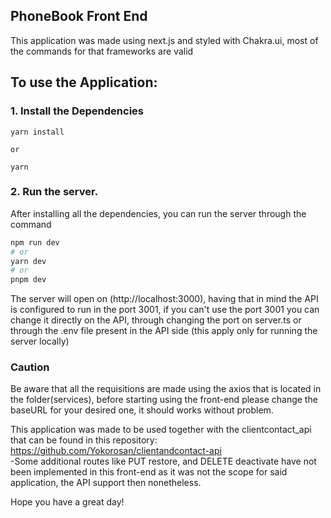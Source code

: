 ## PhoneBook Front End

This application was made using next.js and styled with Chakra.ui, most of the commands for that frameworks are valid

## To use the Application:

### 1. Install the Dependencies

```
yarn install

or

yarn
```

### 2. Run the server.

After installing all the dependencies, you can run the server through the command

```bash
npm run dev
# or
yarn dev
# or
pnpm dev
```

The server will open on (http://localhost:3000), having that in mind the API is configured to run in the port 3001, if you can't use the port 3001 you can change it directly on the API, through changing the port on server.ts or through the .env file present in the API side (this apply only for running the server locally)

### Caution

Be aware that all the requisitions are made using the axios that is located in the folder(services), before starting using the front-end please change the baseURL for your desired one, it should works without problem.

This application was made to be used together with the clientcontact_api that can be found in this repository: https://github.com/Yokorosan/clientandcontact-api
<br/>-Some additional routes like PUT restore, and DELETE deactivate have not been implemented in this front-end as it was not the scope for said application, the API support then nonetheless.

Hope you have a great day!
